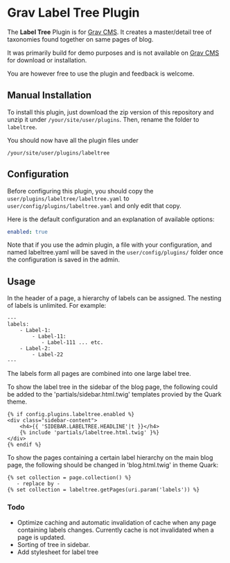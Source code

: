 # Grav Label Tree Plugin

The **Label Tree** Plugin is for [Grav CMS](http://github.com/getgrav/grav). It creates a master/detail tree of taxonomies found together on same pages of blog.

It was primarily build for demo purposes and is not available on [Grav CMS](http://github.com/getgrav/grav) for download or installation.

You are however free to use the plugin and feedback is welcome.

## Manual Installation

To install this plugin, just download the zip version of this repository and unzip it under `/your/site/user/plugins`. Then, rename the folder to `labeltree`.

You should now have all the plugin files under

    /your/site/user/plugins/labeltree

## Configuration

Before configuring this plugin, you should copy the `user/plugins/labeltree/labeltree.yaml` to `user/config/plugins/labeltree.yaml` and only edit that copy.

Here is the default configuration and an explanation of available options:

```yaml
enabled: true
```

Note that if you use the admin plugin, a file with your configuration, and named labeltree.yaml will be saved in the `user/config/plugins/` folder once the configuration is saved in the admin.

## Usage

In the header of a page, a hierarchy of labels can be assigned. The nesting of labels is unlimited. For example:
```
---
labels:
    - Label-1:
        - Label-11:
           - Label-111 ... etc.
    - Label-2:
        - Label-22
---
```
The labels form all pages are combined into one large label tree.

To show the label tree in the sidebar of the blog page, the following could be added to the 'partials/sidebar.html.twig' templates provied by the Quark theme.
```
{% if config.plugins.labeltree.enabled %}
<div class="sidebar-content">
    <h4>{{ 'SIDEBAR.LABELTREE.HEADLINE'|t }}</h4>
    {% include 'partials/labeltree.html.twig' }%}
</div>
{% endif %}
```

To show the pages containing a certain label hierarchy on the main blog page, the following should be changed in 'blog.html.twig' in theme Quark:
```
{% set collection = page.collection() %}
   - replace by -
{% set collection = labeltree.getPages(uri.param('labels')) %}

```

### Todo
- Optimize caching and automatic invalidation of cache when any page containing labels changes. Currently cache is not invalidated when a page is updated.
- Sorting of tree in sidebar.
- Add stylesheet for label tree

